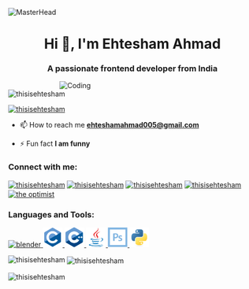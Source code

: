![MasterHead](https://github.com/thisisehtesham/thisisehtesham/blob/main/ezgif-3-a3272c87c2.gif)
<h1 align="center">Hi 👋, I'm Ehtesham Ahmad</h1>
<h3 align="center">A passionate frontend developer from India</h3>
<img align="right" alt="Coding" width="400" src="https://cdn.dribbble.com/users/1059583/screenshots/4171367/coding-freak.gif">

<p align="left"> <img src="https://komarev.com/ghpvc/?username=thisisehtesham&label=Profile%20views&color=0e75b6&style=flat" alt="thisisehtesham" /> </p>

<p align="left"> <a href="https://twitter.com/thisisehtesham" target="blank"><img src="https://img.shields.io/twitter/follow/thisisehtesham?logo=twitter&style=for-the-badge" alt="thisisehtesham" /></a> </p>

- 📫 How to reach me **ehteshamahmad005@gmail.com**

- ⚡ Fun fact **I am funny**

<h3 align="left">Connect with me:</h3>
<p align="left">
<a href="https://twitter.com/thisisehtesham" target="blank"><img align="center" src="https://raw.githubusercontent.com/rahuldkjain/github-profile-readme-generator/master/src/images/icons/Social/twitter.svg" alt="thisisehtesham" height="30" width="40" /></a>
<a href="https://linkedin.com/in/thisisehtesham" target="blank"><img align="center" src="https://raw.githubusercontent.com/rahuldkjain/github-profile-readme-generator/master/src/images/icons/Social/linked-in-alt.svg" alt="thisisehtesham" height="30" width="40" /></a>
<a href="https://fb.com/thisisehtesham" target="blank"><img align="center" src="https://raw.githubusercontent.com/rahuldkjain/github-profile-readme-generator/master/src/images/icons/Social/facebook.svg" alt="thisisehtesham" height="30" width="40" /></a>
<a href="https://instagram.com/thisisehtesham" target="blank"><img align="center" src="https://raw.githubusercontent.com/rahuldkjain/github-profile-readme-generator/master/src/images/icons/Social/instagram.svg" alt="thisisehtesham" height="30" width="40" /></a>
<a href="https://www.youtube.com/c/the optimist" target="blank"><img align="center" src="https://raw.githubusercontent.com/rahuldkjain/github-profile-readme-generator/master/src/images/icons/Social/youtube.svg" alt="the optimist" height="30" width="40" /></a>
</p>

<h3 align="left">Languages and Tools:</h3>
<p align="left"> <a href="https://www.blender.org/" target="_blank" rel="noreferrer"> <img src="https://download.blender.org/branding/community/blender_community_badge_white.svg" alt="blender" width="40" height="40"/> </a> <a href="https://www.cprogramming.com/" target="_blank" rel="noreferrer"> <img src="https://raw.githubusercontent.com/devicons/devicon/master/icons/c/c-original.svg" alt="c" width="40" height="40"/> </a> <a href="https://www.w3schools.com/cpp/" target="_blank" rel="noreferrer"> <img src="https://raw.githubusercontent.com/devicons/devicon/master/icons/cplusplus/cplusplus-original.svg" alt="cplusplus" width="40" height="40"/> </a> <a href="https://www.java.com" target="_blank" rel="noreferrer"> <img src="https://raw.githubusercontent.com/devicons/devicon/master/icons/java/java-original.svg" alt="java" width="40" height="40"/> </a> <a href="https://www.photoshop.com/en" target="_blank" rel="noreferrer"> <img src="https://raw.githubusercontent.com/devicons/devicon/master/icons/photoshop/photoshop-line.svg" alt="photoshop" width="40" height="40"/> </a> <a href="https://www.python.org" target="_blank" rel="noreferrer"> <img src="https://raw.githubusercontent.com/devicons/devicon/master/icons/python/python-original.svg" alt="python" width="40" height="40"/> </a> </p>

<p><img align="left" src="https://github-readme-stats.vercel.app/api/top-langs?username=thisisehtesham&show_icons=true&locale=en&layout=compact" alt="thisisehtesham" /></p>

<p>&nbsp;<img align="center" src="https://github-readme-stats.vercel.app/api?username=thisisehtesham&show_icons=true&locale=en" alt="thisisehtesham" /></p>


<p><img align="center" src="https://github-readme-streak-stats.herokuapp.com/?user=thisisehtesham&" alt="thisisehtesham" /></p>

